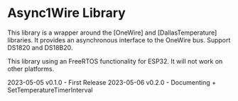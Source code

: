 # Async1Wire Library

This library is a wrapper around the [OneWire] and [DallasTemperature] libraries. It provides an asynchronous interface to the OneWire bus. 
Support DS1820 and DS18B20.

This library using an FreeRTOS functionality for ESP32. It will not work on other platforms.

2023-05-05 v0.1.0 - First Release
2023-05-06 v0.2.0 - Documenting
                    + SetTemperatureTimerInterval